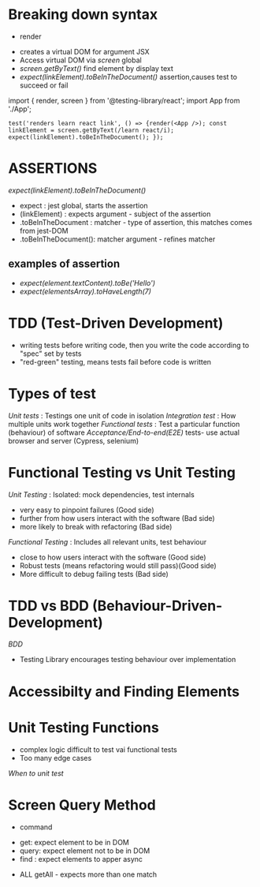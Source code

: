 # Breaking down syntax

- render

* creates a virtual DOM for argument JSX
* Access virtual DOM via _screen_ global
* _screen.getByText()_ find element by display text
* _expect(linkElement).toBeInTheDocument()_ assertion,causes test to succeed or fail

import { render, screen } from '@testing-library/react';
import App from './App';

`test('renders learn react link', () => {render(<App />); const linkElement = screen.getByText(/learn react/i); expect(linkElement).toBeInTheDocument(); });`

# ASSERTIONS

_expect(linkElement).toBeInTheDocument()_

- expect : jest global, starts the assertion
- (linkElement) : expects argument - subject of the assertion
- .toBeInTheDocument : matcher - type of assertion, this matches comes from jest-DOM
- .toBeInTheDocument(): matcher argument - refines matcher

## examples of assertion

- _expect(element.textContent).toBe('Hello')_
- _expect(elementsArray).toHaveLength(7)_

# TDD (Test-Driven Development)

- writing tests before writing code, then you write the code according to "spec" set by tests
- "red-green" testing, means tests fail before code is written

# Types of test

_Unit tests_ : Testings one unit of code in isolation
_Integration test_ : How multiple units work together
_Functional tests_ : Test a particular function (behaviour) of software
_Acceptance/End-to-end(E2E)_ tests- use actual browser and server (Cypress, selenium)

# Functional Testing vs Unit Testing

_Unit Testing_ : Isolated: mock dependencies, test internals

- very easy to pinpoint failures (Good side)
- further from how users interact with the software (Bad side)
- more likely to break with refactoring (Bad side)

_Functional Testing_ : Includes all relevant units, test behaviour

- close to how users interact with the software (Good side)
- Robust tests (means refactoring would still pass)(Good side)
- More difficult to debug failing tests (Bad side)

# TDD vs BDD (Behaviour-Driven-Development)

_BDD_

- Testing Library encourages testing behaviour over implementation

# Accessibilty and Finding Elements

# Unit Testing Functions

- complex logic difficult to test vai functional tests
- Too many edge cases

_When to unit test_

# Screen Query Method

- command

* get: expect element to be in DOM
* query: expect element not to be in DOM
* find : expect elements to apper async

- ALL
  getAll - expects more than one match
